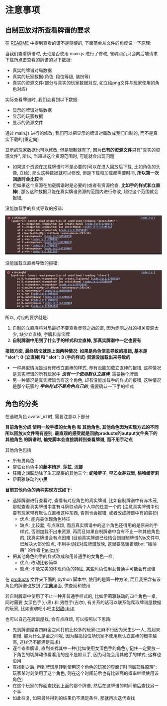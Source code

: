 # 注意事项

## 自制回放对所查看牌谱的要求

在 [README](README.md) 中提到查看的谱不是随便的, 下面简单从文件的角度说一下原理:

当我们查看牌谱时, 无论是否使用 main.js 进行了修改, 雀魂网页只会向后端请求下载所点击查看的牌谱的以下数据:

- 真实的牌谱对局数据
- 真实的玩家数据(角色, 段位等级, 装扮等)
- 真实的资源文件(部分与真实的玩家数据对应, 如立绘png文件与玩家使用的角色对应)

实际查看牌谱时, 我们会看到以下数据:

- 显示的牌谱对局数据
- 显示的玩家数据
- 显示的资源文件

通过 main.js 进行的修改, 我们可以把显示的牌谱对局改成我们自制的, 而不是真实下载的(重定向)

显示的玩家数据也可以修改, 但是限制就有了, 因为**已有的资源文件**只有"真实的资源文件", 所以, 当超过这个资源范围时,
可能就会出现问题

- 如果这个资源在加载牌谱时不是必要的(可以在进入回放后下载, 比如角色的头像, 立绘), 那么这种数据就可以修改, 但是下载和加载都需要时间,
  **所以第一次回放时会比较卡**
- 但如果这个资源在加载牌谱时是必要的(或者有资源检查, **比如手的样式和立直棒**), 那么这种数据只能在真实牌谱资源的范围内进行修改,
  超过这个范围就会报错,

没能加载手的样式导致的报错:

![没能加载手的样式导致的报错](pic/create_hand_error.png)

没能加载立直棒导致的报错:

![没能加载立直棒导致的报错](pic/create_liqibang_error.png)

所以, 对应的要求就是:

1. 自制的立直麻将对局最好不要查看赤羽之战的谱, 因为赤羽之战的相关资源太少, 缺少立直棒, 字牌和赤宝牌
2. **自制牌谱中用到了什么手的样式和立直棒, 那真实牌谱中一定也要有**

**报错方面, 最终结论就是上面两种情况: 如果是角色信息导致的报错, 基本是 "slot": 0 (立直棒)和 "slot": 3 (手的样式)
资源没加载出来导致的**

- 一种典型情况是没有修改立直棒的样式, 却有没能加载立直棒的报错, 这种情况是真实牌谱的所有玩家中
  ***没有一个使用默认立直棒***, 需要换个牌谱
- 另一种情况是真实牌谱含有这个角色, 却有没能加载手的样式的报错, 这种情况是那个玩家的 ***手的样式不是角色自己的***,
  需要确认一下手的样式

## 角色的分类

在选取角色 avatar_id 时, 需要注意以下部分

**目前角色分成 使用一般手模的女角色 和 其他角色, 其他角色因为实现方式的不同所以回放js文件稍有差别,
最直观的感受就是回放products的output文件夹下的 其他角色 的牌谱时, 输完脚本会直接跳转到查看牌谱, 而不用手动点**

其他角色包括

- 所有男角色
- 常驻女角色中的**藤本绮罗**, **莎拉**, **汉娜**
- 狂赌之渊联动除了生志摩妄的其他三个: **蛇喰梦子**, **早乙女芽亚里**, **桃喰绮罗莉**
- 伊莉雅联动的**小黑**

**目前其他角色的两种实现方式如下:**

- 选择牌谱进行查看时, 查看有对应角色的真实牌谱, 比如自制牌谱中有赤木茂, 那就查看真实牌谱中含有斗牌联动两个人中的任意一个的
  (注意真实牌谱中也要有玩家带有默认立直棒这种东西, 否则也会报错, 或者改成牌谱中有的装扮)
    - 优点: 能完美体现角色特征
    - 缺点: 比较蠢, 有点麻烦, 而且真实牌谱中的这个角色还得用的是原来的手样式, 否则加载不出来资源, 再而且如果自制牌谱中含有不止一种其他角色的,
      找真实牌谱会有点困难
      (目前真实牌谱已经结合到自制牌谱的js文件中, 已解决大部分缺点, 不用手动找对应牌谱放映, 这里要感谢雀魂bot "姬萌萌"
      的作者 [Paulzzh](https://space.bilibili.com/73796753))
- 把其他角色的手的样式改成和用普通手的女角色一样,
    - 优点: 改动比较简单
    - 缺点: 不能完美的体现角色的特征, 某些角色使用女普通手可能会有点怪

在 [products](../products) 文件夹下面的 python 脚本中, 使用的是第一种方法,
而且我把含有该角色的牌谱也放到了[字典](字典.md)里面, 供查阅和使用

若自制牌谱中使用了不止一种非普通手样式的, 比如伊莉雅联动的四个角色一桌, 同时需要 女深色手(小黑) 和 男性手(吉尔),
有关系的话可以联系能爬取牌谱屋数据的玩家, 比如雀魂吧小吧主[甜甜cbstt](https://space.bilibili.com/437346309)

也可以自己在牌谱屋找, 会有点麻烦, 可以按照以下思路:

- 先到牌谱屋查四麻金之间打的比较多的玩家(三麻不行因为天生少一人, 找起来更慢. 那为什么是金之间呢, 因为越高段位场玩家不使用默认立直棒的概率越高,
  这样仍不能满足需求)
- 逐个查看牌谱, 直到查找其中一种(比如使用女深色手的角色), 记住一定要放一下角色的切牌动作看看用的是不是默认手,
  因为可能会用其他手的样式, 这样也没用
- 查找到之后, 再到牌谱屋转到使用这个角色的玩家的界面("时间局部性原理": 玩家某时刻使用了这个角色,
  则在这个时间前后也有比较高的概率继续使用该角色)
- 在这个玩家的界面查找到上面的那个牌谱, 然后在这牌谱的时间前后查找另一个手
- 如此往复, 如果最终得到的结果仍不满足条件, 那就再次迭代查找
